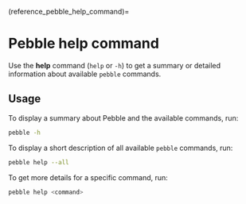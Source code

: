 (reference_pebble_help_command)=
# Pebble help command

Use the **help** command (`help` or `-h`) to get a summary or detailed
information about available `pebble` commands.

## Usage

To display a summary about Pebble and the available commands, run:

```bash
pebble -h
```

To display a short description of all available `pebble` commands, run:

```bash
pebble help --all
```

To get more details for a specific command, run:

```bash
pebble help <command>
```
